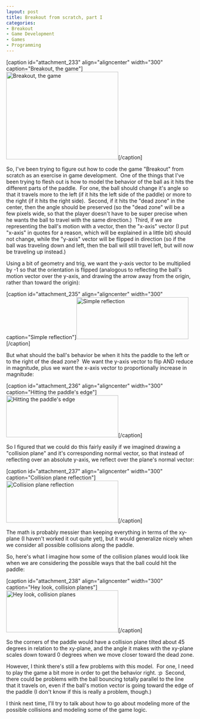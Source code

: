 ```yaml
--- 
layout: post
title: Breakout from scratch, part I
categories:
- Breakout
- Game Development
- Games
- Programming
---
```

[caption id="attachment_233" align="aligncenter" width="300" caption="Breakout, the game"]<img class="size-medium wp-image-233" title="Breakout Game" src="http://blog.redbluemagenta.com/wp-content/uploads/breakout-300x234.jpg" alt="Breakout, the game" width="300" height="234" />[/caption]

So, I've been trying to figure out how to code the game "Breakout" from scratch as an exercise in game development.  One of the things that I've been trying to flesh out is how to model the behavior of the ball as it hits the different parts of the paddle.  For one, the ball should change it's angle so that it travels more to the left (if it hits the left side of the paddle) or more to the right (if it hits the right side).  Second, if it hits the "dead zone" in the center, then the angle should be preserved (so the "dead zone" will be a few pixels wide, so that the player doesn't have to be super precise when he wants the ball to travel with the same direction.)  Third, if we are representing the ball's motion with a vector, then the "x-axis" vector (I put "x-axis" in quotes for a reason, which will be explained in a little bit) should not change, while the "y-axis" vector will be flipped in direction (so if the ball was traveling down and left, then the ball will still travel left, but will now be traveling up instead.)

Using a bit of geometry and trig, we want the y-axis vector to be multiplied by -1 so that the orientation is flipped (analogous to reflecting the ball's motion vector over the y-axis, and drawing the arrow away from the origin, rather than toward the origin):

[caption id="attachment_235" align="aligncenter" width="300" caption="Simple reflection"]<img class="size-medium wp-image-235" title="Diagram 1" src="http://blog.redbluemagenta.com/wp-content/uploads/dia1-300x112.gif" alt="Simple reflection" width="300" height="112" />[/caption]

But what should the ball's behavior be when it hits the paddle to the left or to the right of the dead zone?  We want the y-axis vector to flip AND reduce in magnitude, plus we want the x-axis vector to proportionally increase in magnitude:

[caption id="attachment_236" align="aligncenter" width="300" caption="Hitting the paddle&#39;s edge"]<img class="size-medium wp-image-236" title="Hitting Paddle Edge" src="http://blog.redbluemagenta.com/wp-content/uploads/dia2-300x112.gif" alt="Hitting the paddle's edge" width="300" height="112" />[/caption]

So I figured that we could do this fairly easily if we imagined drawing a "collision plane" and it's corresponding normal vector, so that instead of reflecting over an absolute y-axis, we reflect over the plane's normal vector:

[caption id="attachment_237" align="aligncenter" width="300" caption="Collision plane reflection"]<img class="size-medium wp-image-237" title="Collision Plane" src="http://blog.redbluemagenta.com/wp-content/uploads/dia3-300x112.gif" alt="Collision plane reflection" width="300" height="112" />[/caption]

The math is probably messier than keeping everything in terms of the xy-plane (I haven't worked it out quite yet), but it would generalize nicely when we consider all possible collisions along the paddle.

So, here's what I imagine how some of the collision planes would look like when we are considering the possible ways that the ball could hit the paddle:

[caption id="attachment_238" align="aligncenter" width="300" caption="Hey look, collision planes"]<img class="size-medium wp-image-238" title="Collision Plane Enumeration" src="http://blog.redbluemagenta.com/wp-content/uploads/dia4-300x112.gif" alt="Hey look, collision planes" width="300" height="112" />[/caption]

So the corners of the paddle would have a collision plane tilted about 45 degrees in relation to the xy-plane, and the angle it makes with the xy-plane scales down toward 0 degrees when we move closer toward the dead zone.

However, I think there's still a few problems with this model.  For one, I need to play the game a bit more in order to get the behavior right. :p  Second, there could be problems with the ball bouncing totally parallel to the line that it travels on, even if the ball's motion vector is going toward the edge of the paddle (I don't know if this is really a problem, though.)

I think next time, I'll try to talk about how to go about modeling more of the possible collisions and modeling some of the game logic.

